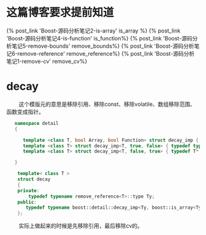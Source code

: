 
# 这篇博客要求提前知道
{% post_link 'Boost-源码分析笔记2-is-array' is_array %}
{% post_link 'Boost-源码分析笔记4-is-function' is_function%}
{% post_link 'Boost-源码分析笔记5-remove-bounds' remove_bounds%}
{% post_link 'Boost-源码分析笔记6-remove-reference' remove_reference%}
{% post_link 'Boost-源码分析笔记1-remove-cv' remove_cv%}

# decay 
&emsp;&emsp; 这个模版元的意思是移除引用、移除const、移除volatile、数组移除范围、函数变成指针。
```cpp
   namespace detail
   {

      template <class T, bool Array, bool Function> struct decay_imp { typedef typename remove_cv<T>::type type; };
      template <class T> struct decay_imp<T, true, false> { typedef typename remove_bounds<T>::type* type; };
      template <class T> struct decay_imp<T, false, true> { typedef T* type; };

   }

    template< class T >
    struct decay
    {
    private:
        typedef typename remove_reference<T>::type Ty;
    public:
       typedef typename boost::detail::decay_imp<Ty, boost::is_array<Ty>::value, boost::is_function<Ty>::value>::type type;
    };
```
&emsp;&emsp; 实际上做起来的时候是先移除引用，最后移除cv的。
